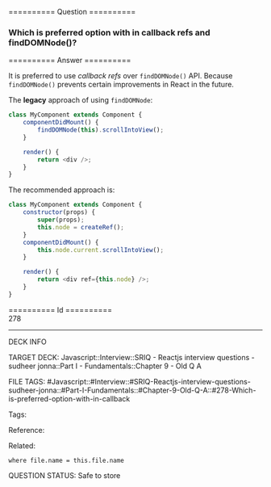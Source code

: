 ========== Question ==========  

### Which is preferred option with in callback refs and findDOMNode()?  

========== Answer ==========  

It is preferred to use _callback refs_ over `findDOMNode()` API. Because `findDOMNode()` prevents certain improvements in React in the future.

The **legacy** approach of using `findDOMNode`:

```javascript
class MyComponent extends Component {
    componentDidMount() {
        findDOMNode(this).scrollIntoView();
    }

    render() {
        return <div />;
    }
}
```

The recommended approach is:

```javascript
class MyComponent extends Component {
    constructor(props) {
        super(props);
        this.node = createRef();
    }
    componentDidMount() {
        this.node.current.scrollIntoView();
    }

    render() {
        return <div ref={this.node} />;
    }
}
```

========== Id ==========  
278

---

DECK INFO

TARGET DECK: Javascript::Interview::SRIQ - Reactjs interview questions - sudheer jonna::Part I - Fundamentals::Chapter 9 - Old Q A

FILE TAGS: #Javascript::#Interview::#SRIQ-Reactjs-interview-questions-sudheer-jonna::#Part-I-Fundamentals::#Chapter-9-Old-Q-A::#278-Which-is-preferred-option-with-in-callback

Tags:

Reference:

Related:

```dataview
where file.name = this.file.name
```

QUESTION STATUS: Safe to store
